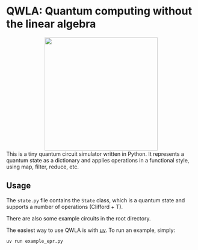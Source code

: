 # QWLA: Quantum computing without the linear algebra

<div align="center">
  <img src="https://github.com/user-attachments/assets/5b65a96e-4fcc-4af9-b580-a09c509a38cc" width="300" />
</div>
This is a tiny quantum circuit simulator written in Python. 
It represents a quantum state as a dictionary and applies operations in a functional style, using map, filter, reduce, etc.

## Usage

The `state.py` file contains the `State` class, which is a quantum state and supports a number of operations (Clifford + T).

There are also some example circuits in the root directory.

The easiest way to use QWLA is with [uv](https://docs.astral.sh/uv/getting-started/installation/).
To run an example, simply:

```bash
uv run example_epr.py
```




